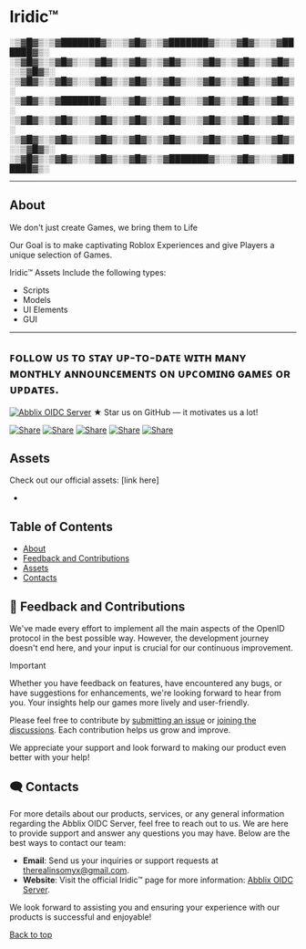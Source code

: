 # Iridic™

░▒▓█▓▒░▒▓███████▓▒░░▒▓█▓▒░▒▓███████▓▒░░▒▓█▓▒░░▒▓██████▓▒░  
░▒▓█▓▒░▒▓█▓▒░░▒▓█▓▒░▒▓█▓▒░▒▓█▓▒░░▒▓█▓▒░▒▓█▓▒░▒▓█▓▒░░▒▓█▓▒░ 
░▒▓█▓▒░▒▓█▓▒░░▒▓█▓▒░▒▓█▓▒░▒▓█▓▒░░▒▓█▓▒░▒▓█▓▒░▒▓█▓▒░        
░▒▓█▓▒░▒▓███████▓▒░░▒▓█▓▒░▒▓█▓▒░░▒▓█▓▒░▒▓█▓▒░▒▓█▓▒░        
░▒▓█▓▒░▒▓█▓▒░░▒▓█▓▒░▒▓█▓▒░▒▓█▓▒░░▒▓█▓▒░▒▓█▓▒░▒▓█▓▒░        
░▒▓█▓▒░▒▓█▓▒░░▒▓█▓▒░▒▓█▓▒░▒▓█▓▒░░▒▓█▓▒░▒▓█▓▒░▒▓█▓▒░░▒▓█▓▒░ 
░▒▓█▓▒░▒▓█▓▒░░▒▓█▓▒░▒▓█▓▒░▒▓███████▓▒░░▒▓█▓▒░░▒▓██████▓▒░  
                                                           
_______________________________________________
## About

We don't just create Games, we bring them to Life

Our Goal is to make captivating Roblox Experiences
and give Players a unique selection of Games.

Iridic™ Assets Include the following types:
- Scripts
- Models
- UI Elements
- GUI

---------------------------------------------------------------
ꜰᴏʟʟᴏᴡ ᴜꜱ ᴛᴏ ꜱᴛᴀʏ ᴜᴘ-ᴛᴏ-ᴅᴀᴛᴇ ᴡɪᴛʜ ᴍᴀɴʏ ᴍᴏɴᴛʜʟʏ
ᴀɴɴᴏᴜɴᴄᴇᴍᴇɴᴛꜱ ᴏɴ ᴜᴘᴄᴏᴍɪɴɢ ɢᴀᴍᴇꜱ ᴏʀ ᴜᴘᴅᴀᴛᴇꜱ.
---------------------------------------------------------------


<a name="top"></a>
[![Abblix OIDC Server](https://resources.abblix.com/imgs/jpg/abblix-oidc-server-github-banner.jpg)](https://www.abblix.com/abblix-oidc-server)
★ Star us on GitHub — it motivates us a lot!

[![Share](https://img.shields.io/badge/share-000000?logo=x&logoColor=white)](https://x.com/intent/tweet?text=Check%20out%20this%20project%20on%20GitHub:%20https://github.com/Insomyx/Iridic/%20%23OpenIDConnect%20%23Security%20%23Authentication)
[![Share](https://img.shields.io/badge/share-1877F2?logo=facebook&logoColor=white)](https://www.facebook.com/sharer/sharer.php?u=https://github.com/Insomyx/Iridic/)
[![Share](https://img.shields.io/badge/share-0A66C2?logo=linkedin&logoColor=white)](https://www.linkedin.com/sharing/share-offsite/?url=https://github.com/Insomyx/Iridic/)
[![Share](https://img.shields.io/badge/share-FF4500?logo=reddit&logoColor=white)](https://www.reddit.com/submit?title=Check%20out%20this%20project%20on%20GitHub:%20https://github.com/Insomyx/Iridic/)
[![Share](https://img.shields.io/badge/share-0088CC?logo=telegram&logoColor=white)](https://t.me/share/url?url=https://github.com/Insomyx/Iridic/&text=Check%20out%20this%20project%20on%20GitHub)

## Assets
Check out our official assets:
[link here]

-

## Table of Contents
- [About](#-about)
- [Feedback and Contributions](#-feedback-and-contributions)
- [Assets](#-assets)
- [Contacts](#%EF%B8%8F-contacts)


## 🤝 Feedback and Contributions

We've made every effort to implement all the main aspects of the OpenID protocol in the best possible way. However, the development journey doesn't end here, and your input is crucial for our continuous improvement.

> [!IMPORTANT]
> Whether you have feedback on features, have encountered any bugs, or have suggestions for enhancements, we're looking forward to hear from you. Your insights help our games more lively and user-friendly.

Please feel free to contribute by [submitting an issue](https://github.com/Insomyx/Iridic/issues) or [joining the discussions](https://github.com/orgs/Abblix/discussions). Each contribution helps us grow and improve.

We appreciate your support and look forward to making our product even better with your help!


## 🗨️ Contacts

For more details about our products, services, or any general information regarding the Abblix OIDC Server, feel free to reach out to us. We are here to provide support and answer any questions you may have. Below are the best ways to contact our team:

- **Email**: Send us your inquiries or support requests at [therealinsomyx@gmail.com](mailto:therealinsomyx@gmail.com).
- **Website**: Visit the official Iridic™ page for more information: [Abblix OIDC Server](https://www.abblix.com/abblix-oidc-server).

We look forward to assisting you and ensuring your experience with our products is successful and enjoyable!

[Back to top](#top)
